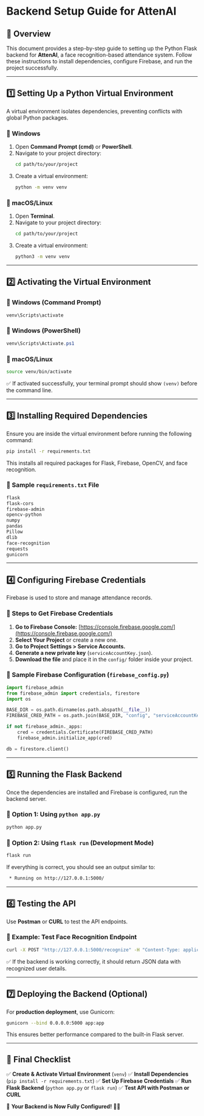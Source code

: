 # **Backend Setup Guide for AttenAI**

## **📌 Overview**
This document provides a step-by-step guide to setting up the Python Flask backend for **AttenAI**, a face recognition-based attendance system. Follow these instructions to install dependencies, configure Firebase, and run the project successfully.

---

## **1️⃣ Setting Up a Python Virtual Environment**
A virtual environment isolates dependencies, preventing conflicts with global Python packages.

### **🔹 Windows**
1. Open **Command Prompt (cmd)** or **PowerShell**.
2. Navigate to your project directory:
   ```bash
   cd path/to/your/project
   ```
3. Create a virtual environment:
   ```bash
   python -m venv venv
   ```

### **🔹 macOS/Linux**
1. Open **Terminal**.
2. Navigate to your project directory:
   ```bash
   cd path/to/your/project
   ```
3. Create a virtual environment:
   ```bash
   python3 -m venv venv
   ```

---

## **2️⃣ Activating the Virtual Environment**

### **🔹 Windows (Command Prompt)**
```bash
venv\Scripts\activate
```

### **🔹 Windows (PowerShell)**
```powershell
venv\Scripts\Activate.ps1
```

### **🔹 macOS/Linux**
```bash
source venv/bin/activate
```

✅ If activated successfully, your terminal prompt should show `(venv)` before the command line.

---

## **3️⃣ Installing Required Dependencies**
Ensure you are inside the virtual environment before running the following command:
```bash
pip install -r requirements.txt
```
This installs all required packages for Flask, Firebase, OpenCV, and face recognition.

### **🔹 Sample `requirements.txt` File**
```txt
flask
flask-cors
firebase-admin
opencv-python
numpy
pandas
Pillow
dlib
face-recognition
requests
gunicorn
```
---

## **4️⃣ Configuring Firebase Credentials**
Firebase is used to store and manage attendance records.

### **🔹 Steps to Get Firebase Credentials**
1. **Go to Firebase Console:** [https://console.firebase.google.com/](https://console.firebase.google.com/)
2. **Select Your Project** or create a new one.
3. **Go to Project Settings > Service Accounts.**
4. **Generate a new private key** (`serviceAccountKey.json`).
5. **Download the file** and place it in the `config/` folder inside your project.

### **🔹 Sample Firebase Configuration (`firebase_config.py`)**
```python
import firebase_admin
from firebase_admin import credentials, firestore
import os

BASE_DIR = os.path.dirname(os.path.abspath(__file__))
FIREBASE_CRED_PATH = os.path.join(BASE_DIR, "config", "serviceAccountKey.json")

if not firebase_admin._apps:
    cred = credentials.Certificate(FIREBASE_CRED_PATH)
    firebase_admin.initialize_app(cred)

db = firestore.client()
```

---

## **5️⃣ Running the Flask Backend**
Once the dependencies are installed and Firebase is configured, run the backend server.

### **🔹 Option 1: Using `python app.py`**
```bash
python app.py
```

### **🔹 Option 2: Using `flask run` (Development Mode)**
```bash
flask run
```
If everything is correct, you should see an output similar to:
```bash
 * Running on http://127.0.0.1:5000/
```

---

## **6️⃣ Testing the API**
Use **Postman** or **CURL** to test the API endpoints.

### **🔹 Example: Test Face Recognition Endpoint**
```bash
curl -X POST "http://127.0.0.1:5000/recognize" -H "Content-Type: application/json" -d '{"image": "base64_encoded_image"}'
```
✅ If the backend is working correctly, it should return JSON data with recognized user details.

---

## **7️⃣ Deploying the Backend (Optional)**
For **production deployment**, use Gunicorn:
```bash
gunicorn --bind 0.0.0.0:5000 app:app
```
This ensures better performance compared to the built-in Flask server.

---

## **📌 Final Checklist**
✅ **Create & Activate Virtual Environment** (`venv`)
✅ **Install Dependencies** (`pip install -r requirements.txt`)
✅ **Set Up Firebase Credentials**
✅ **Run Flask Backend** (`python app.py` or `flask run`)
✅ **Test API with Postman or CURL**

🚀 **Your Backend is Now Fully Configured!** 🎯🔥

